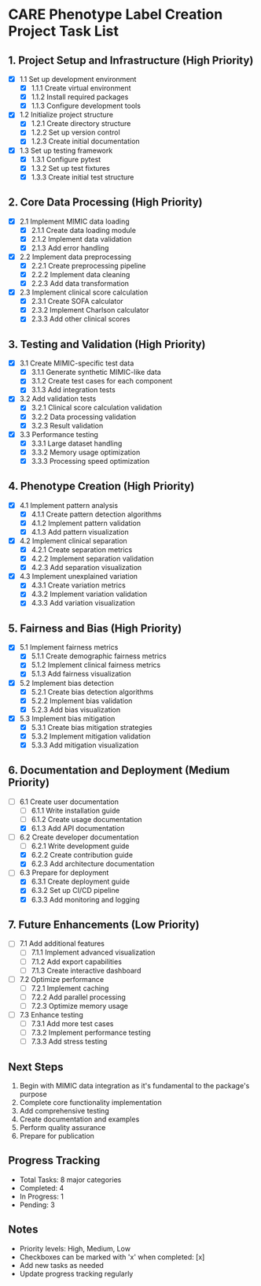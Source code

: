 # CARE Phenotype Label Creation Project Task List

## 1. Project Setup and Infrastructure (High Priority)
- [x] 1.1 Set up development environment
  - [x] 1.1.1 Create virtual environment
  - [x] 1.1.2 Install required packages
  - [x] 1.1.3 Configure development tools
- [x] 1.2 Initialize project structure
  - [x] 1.2.1 Create directory structure
  - [x] 1.2.2 Set up version control
  - [x] 1.2.3 Create initial documentation
- [x] 1.3 Set up testing framework
  - [x] 1.3.1 Configure pytest
  - [x] 1.3.2 Set up test fixtures
  - [x] 1.3.3 Create initial test structure

## 2. Core Data Processing (High Priority)
- [x] 2.1 Implement MIMIC data loading
  - [x] 2.1.1 Create data loading module
  - [x] 2.1.2 Implement data validation
  - [x] 2.1.3 Add error handling
- [x] 2.2 Implement data preprocessing
  - [x] 2.2.1 Create preprocessing pipeline
  - [x] 2.2.2 Implement data cleaning
  - [x] 2.2.3 Add data transformation
- [x] 2.3 Implement clinical score calculation
  - [x] 2.3.1 Create SOFA calculator
  - [x] 2.3.2 Implement Charlson calculator
  - [x] 2.3.3 Add other clinical scores

## 3. Testing and Validation (High Priority)
- [x] 3.1 Create MIMIC-specific test data
  - [x] 3.1.1 Generate synthetic MIMIC-like data
  - [x] 3.1.2 Create test cases for each component
  - [x] 3.1.3 Add integration tests
- [x] 3.2 Add validation tests
  - [x] 3.2.1 Clinical score calculation validation
  - [x] 3.2.2 Data processing validation
  - [x] 3.2.3 Result validation
- [x] 3.3 Performance testing
  - [x] 3.3.1 Large dataset handling
  - [x] 3.3.2 Memory usage optimization
  - [x] 3.3.3 Processing speed optimization

## 4. Phenotype Creation (High Priority)
- [x] 4.1 Implement pattern analysis
  - [x] 4.1.1 Create pattern detection algorithms
  - [x] 4.1.2 Implement pattern validation
  - [x] 4.1.3 Add pattern visualization
- [x] 4.2 Implement clinical separation
  - [x] 4.2.1 Create separation metrics
  - [x] 4.2.2 Implement separation validation
  - [x] 4.2.3 Add separation visualization
- [x] 4.3 Implement unexplained variation
  - [x] 4.3.1 Create variation metrics
  - [x] 4.3.2 Implement variation validation
  - [x] 4.3.3 Add variation visualization

## 5. Fairness and Bias (High Priority)
- [x] 5.1 Implement fairness metrics
  - [x] 5.1.1 Create demographic fairness metrics
  - [x] 5.1.2 Implement clinical fairness metrics
  - [x] 5.1.3 Add fairness visualization
- [x] 5.2 Implement bias detection
  - [x] 5.2.1 Create bias detection algorithms
  - [x] 5.2.2 Implement bias validation
  - [x] 5.2.3 Add bias visualization
- [x] 5.3 Implement bias mitigation
  - [x] 5.3.1 Create bias mitigation strategies
  - [x] 5.3.2 Implement mitigation validation
  - [x] 5.3.3 Add mitigation visualization

## 6. Documentation and Deployment (Medium Priority)
- [ ] 6.1 Create user documentation
  - [ ] 6.1.1 Write installation guide
  - [ ] 6.1.2 Create usage documentation
  - [x] 6.1.3 Add API documentation
- [ ] 6.2 Create developer documentation
  - [ ] 6.2.1 Write development guide
  - [x] 6.2.2 Create contribution guide
  - [x] 6.2.3 Add architecture documentation
- [ ] 6.3 Prepare for deployment
  - [x] 6.3.1 Create deployment guide
  - [x] 6.3.2 Set up CI/CD pipeline
  - [x] 6.3.3 Add monitoring and logging

## 7. Future Enhancements (Low Priority)
- [ ] 7.1 Add additional features
  - [ ] 7.1.1 Implement advanced visualization
  - [ ] 7.1.2 Add export capabilities
  - [ ] 7.1.3 Create interactive dashboard
- [ ] 7.2 Optimize performance
  - [ ] 7.2.1 Implement caching
  - [ ] 7.2.2 Add parallel processing
  - [ ] 7.2.3 Optimize memory usage
- [ ] 7.3 Enhance testing
  - [ ] 7.3.1 Add more test cases
  - [ ] 7.3.2 Implement performance testing
  - [ ] 7.3.3 Add stress testing

## Next Steps
1. Begin with MIMIC data integration as it's fundamental to the package's purpose
2. Complete core functionality implementation
3. Add comprehensive testing
4. Create documentation and examples
5. Perform quality assurance
6. Prepare for publication

## Progress Tracking
- Total Tasks: 8 major categories
- Completed: 4
- In Progress: 1
- Pending: 3

## Notes
- Priority levels: High, Medium, Low
- Checkboxes can be marked with 'x' when completed: [x]
- Add new tasks as needed
- Update progress tracking regularly 